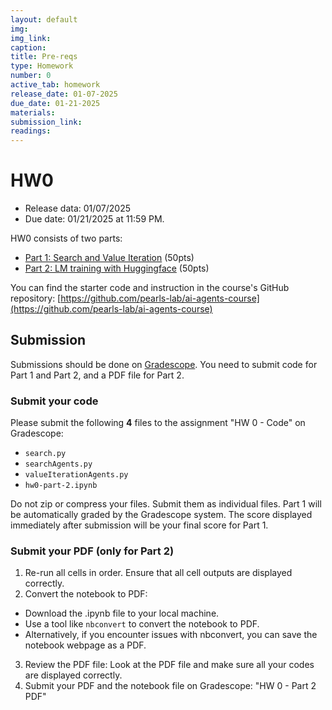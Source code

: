 ```yaml
---
layout: default
img:
img_link: 
caption: 
title: Pre-reqs
type: Homework
number: 0
active_tab: homework
release_date: 01-07-2025
due_date: 01-21-2025
materials:
submission_link:
readings:
---
```


# HW0

- Release data: 01/07/2025
- Due date: 01/21/2025 at 11:59 PM.

HW0 consists of two parts:
- [Part 1: Search and Value Iteration](https://github.com/pearls-lab/ai-agents-course/tree/main/homeworks/hw0/part-1-search-and-value-iteration) (50pts)
- [Part 2: LM training with Huggingface](https://github.com/pearls-lab/ai-agents-course/tree/main/homeworks/hw0/part-2-huggingface-LM-training) (50pts)

You can find the starter code and instruction in the course's GitHub repository: [https://github.com/pearls-lab/ai-agents-course](https://github.com/pearls-lab/ai-agents-course)

## Submission
Submissions should be done on [Gradescope](https://www.gradescope.com).
You need to submit code for Part 1 and Part 2, and a PDF file for Part 2.

### Submit your code

Please submit the following **4** files to the assignment "HW 0 - Code" on Gradescope:

- `search.py`
- `searchAgents.py`
- `valueIterationAgents.py`
- `hw0-part-2.ipynb`

Do not zip or compress your files. Submit them as individual files. Part 1 will be automatically graded by the Gradescope system. The score displayed immediately after submission will be your final score for Part 1.

### Submit your PDF (only for Part 2)

1. Re-run all cells in order. Ensure that all cell outputs are displayed correctly.
2. Convert the notebook to PDF: 
- Download the .ipynb file to your local machine.
- Use a tool like `nbconvert` to convert the notebook to PDF.
- Alternatively, if you encounter issues with nbconvert, you can save the notebook webpage as a PDF.
3. Review the PDF file: Look at the PDF file and make sure all your codes are displayed correctly. 
5. Submit your PDF and the notebook file on Gradescope: "HW 0 - Part 2 PDF"

